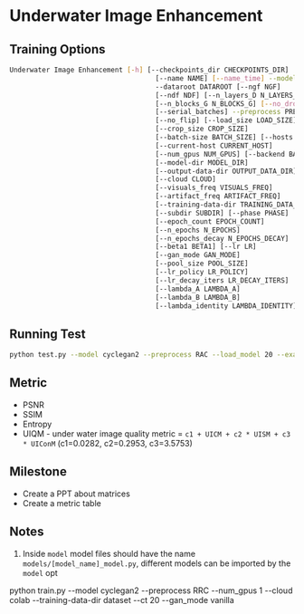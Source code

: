 # Underwater Image Enhancement

## Training Options
```bash
Underwater Image Enhancement [-h] [--checkpoints_dir CHECKPOINTS_DIR]
                                    [--name NAME] [--name_time] --model MODEL
                                    --dataroot DATAROOT [--ngf NGF]
                                    [--ndf NDF] [--n_layers_D N_LAYERS_D]
                                    [--n_blocks_G N_BLOCKS_G] [--no_dropout]
                                    [--serial_batches] --preprocess PREPROCESS
                                    [--no_flip] [--load_size LOAD_SIZE]
                                    [--crop_size CROP_SIZE]
                                    [--batch-size BATCH_SIZE] [--hosts HOSTS]
                                    [--current-host CURRENT_HOST]
                                    [--num_gpus NUM_GPUS] [--backend BACKEND]
                                    [--model-dir MODEL_DIR]
                                    [--output-data-dir OUTPUT_DATA_DIR]
                                    [--cloud CLOUD]
                                    [--visuals_freq VISUALS_FREQ]
                                    [--artifact_freq ARTIFACT_FREQ]
                                    [--training-data-dir TRAINING_DATA_DIR]
                                    [--subdir SUBDIR] [--phase PHASE]
                                    [--epoch_count EPOCH_COUNT]
                                    [--n_epochs N_EPOCHS]
                                    [--n_epochs_decay N_EPOCHS_DECAY]
                                    [--beta1 BETA1] [--lr LR]
                                    [--gan_mode GAN_MODE]
                                    [--pool_size POOL_SIZE]
                                    [--lr_policy LR_POLICY]
                                    [--lr_decay_iters LR_DECAY_ITERS]
                                    [--lambda_A LAMBDA_A]
                                    [--lambda_B LAMBDA_B]
                                    [--lambda_identity LAMBDA_IDENTITY]
```

## Running Test
```bash
python test.py --model cyclegan2 --preprocess RAC --load_model 20 --examples 2 --phase train
```

## Metric

- PSNR
- SSIM
- Entropy
- UIQM - under water image quality metric = `c1 + UICM + c2 * UISM + c3 * UIConM` (c1=0.0282, c2=0.2953, c3=3.5753)

## Milestone

- Create a PPT about matrices
- Create a metric table

## Notes
1. Inside `model` model files should have the name `models/[model_name]_model.py`, 
   different models can be imported by the `model` opt
   
python train.py --model cyclegan2 --preprocess RRC --num_gpus 1 --cloud colab --training-data-dir dataset --ct 20 --gan_mode vanilla